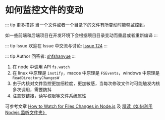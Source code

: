# 如何监控文件的变动

::: tip 更多描述 
 当一个文件或者一个目录下的文件有所变动时能够监控到。

如一些前端和后端项目在开发环境下会根据项目目录变动而重启或者重新编译 
:::

::: tip Issue 
 欢迎在 Issue 中交流与讨论: [Issue 124](https://github.com/shfshanyue/Daily-Question/issues/124) 
:::

::: tip Author 
回答者: [shfshanyue](https://github.com/shfshanyue) 
:::

1. 在 node 中调用 API `fs.watch`
1. 在 linux 中原理是 `inotify`，macos 中原理是 `FSEvents`，windows 中原理是 ` ReadDirectoryChangesW`
1. 由于内核对文件监控更加细粒度，更加敏感，当每次修改文件时可能触发内核多次调用，需要防抖
1. 注意软链接，读写权限等文件系统属性

可参考文章 [How to Watch for Files Changes in Node.js](https://thisdavej.com/how-to-watch-for-files-changes-in-node-js/) 及 [精读《如何利用 Nodejs 监听文件夹》](https://github.com/dt-fe/weekly/blob/v2/059.%E7%B2%BE%E8%AF%BB%E3%80%8A%E5%A6%82%E4%BD%95%E5%88%A9%E7%94%A8%20Nodejs%20%E7%9B%91%E5%90%AC%E6%96%87%E4%BB%B6%E5%A4%B9%E3%80%8B.md)